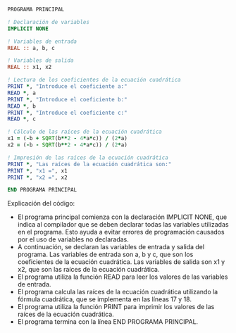 ```fortran
PROGRAMA PRINCIPAL

! Declaración de variables
IMPLICIT NONE

! Variables de entrada
REAL :: a, b, c

! Variables de salida
REAL :: x1, x2

! Lectura de los coeficientes de la ecuación cuadrática
PRINT *, "Introduce el coeficiente a:"
READ *, a
PRINT *, "Introduce el coeficiente b:"
READ *, b
PRINT *, "Introduce el coeficiente c:"
READ *, c

! Cálculo de las raíces de la ecuación cuadrática
x1 = (-b + SQRT(b**2 - 4*a*c)) / (2*a)
x2 = (-b - SQRT(b**2 - 4*a*c)) / (2*a)

! Impresión de las raíces de la ecuación cuadrática
PRINT *, "Las raíces de la ecuación cuadrática son:"
PRINT *, "x1 =", x1
PRINT *, "x2 =", x2

END PROGRAMA PRINCIPAL
```

Explicación del código:

* El programa principal comienza con la declaración IMPLICIT NONE, que indica al compilador que se deben declarar todas las variables utilizadas en el programa. Esto ayuda a evitar errores de programación causados por el uso de variables no declaradas.
* A continuación, se declaran las variables de entrada y salida del programa. Las variables de entrada son a, b y c, que son los coeficientes de la ecuación cuadrática. Las variables de salida son x1 y x2, que son las raíces de la ecuación cuadrática.
* El programa utiliza la función READ para leer los valores de las variables de entrada.
* El programa calcula las raíces de la ecuación cuadrática utilizando la fórmula cuadrática, que se implementa en las líneas 17 y 18.
* El programa utiliza la función PRINT para imprimir los valores de las raíces de la ecuación cuadrática.
* El programa termina con la línea END PROGRAMA PRINCIPAL.